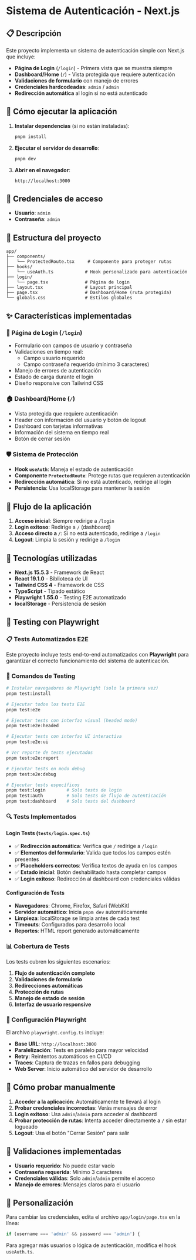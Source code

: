 # Sistema de Autenticación - Next.js

## 📋 Descripción

Este proyecto implementa un sistema de autenticación simple con Next.js que incluye:

- **Página de Login** (`/login`) - Primera vista que se muestra siempre
- **Dashboard/Home** (`/`) - Vista protegida que requiere autenticación
- **Validaciones de formulario** con manejo de errores
- **Credenciales hardcodeadas**: `admin` / `admin`
- **Redirección automática** al login si no está autenticado

## 🚀 Cómo ejecutar la aplicación

1. **Instalar dependencias** (si no están instaladas):
   ```bash
   pnpm install
   ```

2. **Ejecutar el servidor de desarrollo**:
   ```bash
   pnpm dev
   ```

3. **Abrir en el navegador**:
   ```
   http://localhost:3000
   ```

## 🔐 Credenciales de acceso

- **Usuario**: `admin`
- **Contraseña**: `admin`

## 📁 Estructura del proyecto

```
app/
├── components/
│   └── ProtectedRoute.tsx     # Componente para proteger rutas
├── hooks/
│   └── useAuth.ts            # Hook personalizado para autenticación
├── login/
│   └── page.tsx              # Página de login
├── layout.tsx                # Layout principal
├── page.tsx                  # Dashboard/Home (ruta protegida)
└── globals.css               # Estilos globales
```

## ✨ Características implementadas

### 🔑 Página de Login (`/login`)
- Formulario con campos de usuario y contraseña
- Validaciones en tiempo real:
  - Campo usuario requerido
  - Campo contraseña requerido (mínimo 3 caracteres)
- Manejo de errores de autenticación
- Estado de carga durante el login
- Diseño responsive con Tailwind CSS

### 🏠 Dashboard/Home (`/`)
- Vista protegida que requiere autenticación
- Header con información del usuario y botón de logout
- Dashboard con tarjetas informativas
- Información del sistema en tiempo real
- Botón de cerrar sesión

### 🛡️ Sistema de Protección
- **Hook `useAuth`**: Maneja el estado de autenticación
- **Componente `ProtectedRoute`**: Protege rutas que requieren autenticación
- **Redirección automática**: Si no está autenticado, redirige al login
- **Persistencia**: Usa localStorage para mantener la sesión

## 🔄 Flujo de la aplicación

1. **Acceso inicial**: Siempre redirige a `/login`
2. **Login exitoso**: Redirige a `/` (dashboard)
3. **Acceso directo a `/`**: Si no está autenticado, redirige a `/login`
4. **Logout**: Limpia la sesión y redirige a `/login`

## 🎨 Tecnologías utilizadas

- **Next.js 15.5.3** - Framework de React
- **React 19.1.0** - Biblioteca de UI
- **Tailwind CSS 4** - Framework de CSS
- **TypeScript** - Tipado estático
- **Playwright 1.55.0** - Testing E2E automatizado
- **localStorage** - Persistencia de sesión

## 🧪 Testing con Playwright

### 📋 Tests Automatizados E2E

Este proyecto incluye tests end-to-end automatizados con **Playwright** para garantizar el correcto funcionamiento del sistema de autenticación.

### 🚀 Comandos de Testing

```bash
# Instalar navegadores de Playwright (solo la primera vez)
pnpm test:install

# Ejecutar todos los tests E2E
pnpm test:e2e

# Ejecutar tests con interfaz visual (headed mode)
pnpm test:e2e:headed

# Ejecutar tests con interfaz UI interactiva
pnpm test:e2e:ui

# Ver reporte de tests ejecutados
pnpm test:e2e:report

# Ejecutar tests en modo debug
pnpm test:e2e:debug

# Ejecutar tests específicos
pnpm test:login        # Solo tests de login
pnpm test:auth         # Solo tests de flujo de autenticación
pnpm test:dashboard    # Solo tests del dashboard
```

### 🔍 Tests Implementados

#### **Login Tests** (`tests/login.spec.ts`)
- ✅ **Redirección automática**: Verifica que `/` redirige a `/login`
- ✅ **Elementos del formulario**: Valida que todos los campos estén presentes
- ✅ **Placeholders correctos**: Verifica textos de ayuda en los campos
- ✅ **Estado inicial**: Botón deshabilitado hasta completar campos
- ✅ **Login exitoso**: Redirección al dashboard con credenciales válidas

#### **Configuración de Tests**
- **Navegadores**: Chrome, Firefox, Safari (WebKit)
- **Servidor automático**: Inicia `pnpm dev` automáticamente
- **Limpieza**: localStorage se limpia antes de cada test
- **Timeouts**: Configurados para desarrollo local
- **Reportes**: HTML report generado automáticamente

### 📊 Cobertura de Tests

Los tests cubren los siguientes escenarios:

1. **Flujo de autenticación completo**
2. **Validaciones de formulario**
3. **Redirecciones automáticas**
4. **Protección de rutas**
5. **Manejo de estado de sesión**
6. **Interfaz de usuario responsive**

### 🔧 Configuración Playwright

El archivo `playwright.config.ts` incluye:
- **Base URL**: `http://localhost:3000`
- **Paralelización**: Tests en paralelo para mayor velocidad
- **Retry**: Reintentos automáticos en CI/CD
- **Traces**: Captura de trazas en fallos para debugging
- **Web Server**: Inicio automático del servidor de desarrollo

## 🧪 Cómo probar manualmente

1. **Acceder a la aplicación**: Automáticamente te llevará al login
2. **Probar credenciales incorrectas**: Verás mensajes de error
3. **Login exitoso**: Usa `admin`/`admin` para acceder al dashboard
4. **Probar protección de rutas**: Intenta acceder directamente a `/` sin estar logueado
5. **Logout**: Usa el botón "Cerrar Sesión" para salir

## 📝 Validaciones implementadas

- **Usuario requerido**: No puede estar vacío
- **Contraseña requerida**: Mínimo 3 caracteres
- **Credenciales válidas**: Solo `admin`/`admin` permite el acceso
- **Manejo de errores**: Mensajes claros para el usuario

## 🔧 Personalización

Para cambiar las credenciales, edita el archivo `app/login/page.tsx` en la línea:
```typescript
if (username === 'admin' && password === 'admin') {
```

Para agregar más usuarios o lógica de autenticación, modifica el hook `useAuth.ts`.
